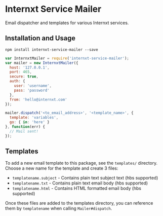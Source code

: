 Internxt Service Mailer
====================

Email dispatcher and templates for various Internxt services.

Installation and Usage
----------------------

```
npm install internxt-service-mailer --save
```

```js
var InternxtMailer = require('internxt-service-mailer');
var mailer = new InternxtMailer({
  host: '127.0.0.1',
  port: 465,
  secure: true,
  auth: {
    user: 'username',
    pass: 'password'
  },
  from: 'hello@internxt.com'
});

mailer.dispatch('<to_email_address>', '<template_name>', {
  template: 'variables',
  go: { in: 'here' }
}, function(err) {
  // Mail sent!
});
```

Templates
---------

To add a new email template to this package, see the `templates/` directory.
Choose a new name for the template and create 3 files:

* `templatename.subject` - Contains plain text subject text (hbs supported)
* `templatename.txt` - Contains plain text email body (hbs supported)
* `templatename.html` - Contains HTML formatted email body (hbs supported)

Once these files are added to the templates directory, you can reference them 
by `templatename` when calling `Mailer#dispatch`.

